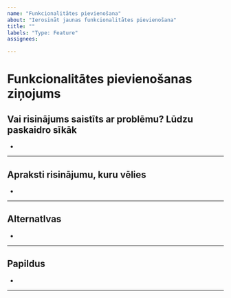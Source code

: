 ```yaml
---
name: "Funkcionalitātes pievienošana"
about: "Ierosināt jaunas funkcionalitātes pievienošana"
title: ""
labels: "Type: Feature"
assignees:

---
```


# Funkcionalitātes pievienošanas ziņojums

## Vai risinājums saistīts ar problēmu? Lūdzu paskaidro sīkāk
<!-- Skaidrs un kodolīgs problēmas apraksts.-->

*

---

## Apraksti risinājumu, kuru vēlies
<!-- Skaidrs un kodolīgs risinājuma apraksts. -->

*

---

## AlternatIvas
<!-- Apraksti, kādus alternatīvus risinājumus vai funkcionalitāti esi apsvēris -->

*

---

## Papildus
<!-- Papildus konteksts / informācija. -->

*

---

<!--
Lai paātrinātu procesu, pirms jauna ziņojuma izveides lūgums pārbaudīt esošos.
-->